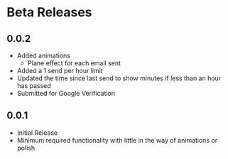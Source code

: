 # Beta Releases
## 0.0.2
- Added animations
  - Plane effect for each email sent
- Added a 1 send per hour limit
- Updated the time since last send to show minutes if less than an hour has passed
- Submitted for Google Verification
## 0.0.1
- Initial Release
- Minimum required functionality with little in the way of animations or polish